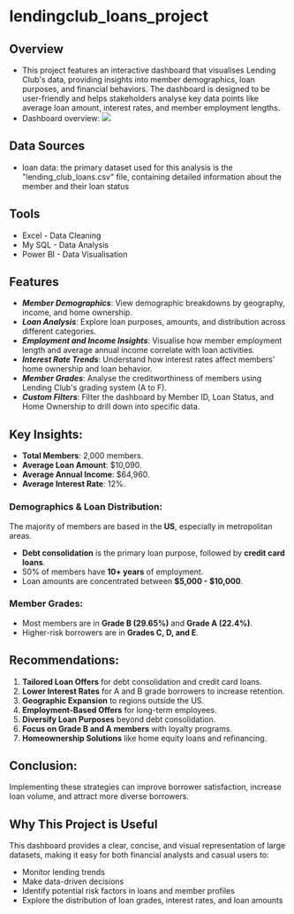 # lendingclub_loans_project
## Overview
- This project features an interactive dashboard that visualises Lending Club's data, providing insights into member demographics, loan purposes, and financial behaviors. The dashboard is designed to be user-friendly and helps stakeholders analyse key data points like average loan amount, interest rates, and member employment lengths.
- Dashboard overview:
  ![](https://drive.google.com/file/d/1aSBzCPYfuVSQ22IUYaUhwHNRb2uxw6VM/view?usp=sharing)
## Data Sources
- loan data: the primary dataset used for this analysis is the "lending_club_loans.csv" file, containing detailed information about the member and their loan status
  
## Tools
- Excel - Data Cleaning
- My SQL - Data Analysis
- Power BI - Data Visualisation
## Features
- ***Member Demographics***: View demographic breakdowns by geography, income, and home ownership.
- ***Loan Analysis***: Explore loan purposes, amounts, and distribution across different categories.
- ***Employment and Income Insights***: Visualise how member employment length and average annual income correlate with loan activities.
- ***Interest Rate Trends***: Understand how interest rates affect members' home ownership and loan behavior.
- ***Member Grades***: Analyse the creditworthiness of members using Lending Club's grading system (A to F).
- ***Custom Filters***: Filter the dashboard by Member ID, Loan Status, and Home Ownership to drill down into specific data.

## Key Insights:
- **Total Members**: 2,000 members.
- **Average Loan Amount**: $10,090.
- **Average Annual Income**: $64,960.
- **Average Interest Rate**: 12%.
### Demographics & Loan Distribution:
The majority of members are based in the **US**, especially in metropolitan areas.
- **Debt consolidation** is the primary loan purpose, followed by **credit card loans**.
- 50% of members have **10+ years** of employment.
- Loan amounts are concentrated between **$5,000 - $10,000**.
### Member Grades:
- Most members are in **Grade B (29.65%)** and **Grade A (22.4%)**.
- Higher-risk borrowers are in **Grades C, D, and E**.

## Recommendations:
1. **Tailored Loan Offers** for debt consolidation and credit card loans.
2. **Lower Interest Rates** for A and B grade borrowers to increase retention.
3. **Geographic Expansion** to regions outside the US.
4. **Employment-Based Offers** for long-term employees.
5. **Diversify Loan Purposes** beyond debt consolidation.
6. **Focus on Grade B and A members** with loyalty programs.
7. **Homeownership Solutions** like home equity loans and refinancing.

## Conclusion:
Implementing these strategies can improve borrower satisfaction, increase loan volume, and attract more diverse borrowers.
  
## Why This Project is Useful
This dashboard provides a clear, concise, and visual representation of large datasets, making it easy for both financial analysts and casual users to:
- Monitor lending trends
- Make data-driven decisions
- Identify potential risk factors in loans and member profiles
- Explore the distribution of loan grades, interest rates, and loan amounts



